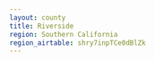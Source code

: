```yaml
---
layout: county
title: Riverside
region: Southern California
region_airtable: shry7inpTCe0dBlZk
---
```


